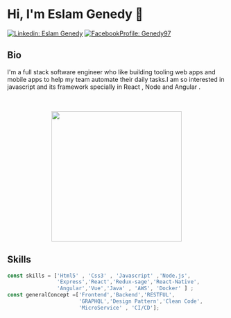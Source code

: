 # Hi, I'm Eslam Genedy 👋

[![Linkedin: Eslam Genedy](https://img.shields.io/badge/-Connect-blue?style=flat-square&logo=Linkedin&logoColor=white&link=https://www.linkedin.com/in/eslam-genedy-928b86113/)](https://www.linkedin.com/in/eslam-genedy-928b86113/)
[![FacebookProfile: Genedy97](https://img.shields.io/badge/Add-%231877F2?style=flat-square&logo=Facebook&logoColor=white&link=https://www.facebook.com/eslam.genedy.9/)](https://www.facebook.com/eslam.genedy.9)

## Bio 
I'm a full stack software engineer who like building tooling web apps and mobile apps to help my team automate their daily tasks.I am so interested in javascript and its framework specially in React , Node and Angular .

<div align="center"> <br> <br> <img  src="https://i.pinimg.com/originals/4b/4c/98/4b4c985ec54cbbb6f95e6762a8fcb898.gif" width="300" /> </div>

## Skills 

```javascript
const skills = ['Html5' , 'Css3' , 'Javascript' ,'Node.js',
                'Express','React','Redux-sage','React-Native',
                'Angular','Vue','Java' , 'AWS', 'Docker' ] ;
const generalConcept =['Frontend','Backend','RESTFUL',
                       'GRAPHQL','Design Pattern','Clean Code',
                       'MicroService' , 'CI/CD'];
``` 


<!--
**genedy377/genedy377** is a ✨ _special_ ✨ repository because its `README.md` (this file) appears on your GitHub profile.

Here are some ideas to get you started:

- 🔭 I’m currently working on ...
- 🌱 I’m currently learning ...
- 👯 I’m looking to collaborate on ...
- 🤔 I’m looking for help with ...
- 💬 Ask me about ...
- 📫 How to reach me: ...
- 😄 Pronouns: ...
- ⚡ Fun fact: ...
-->
